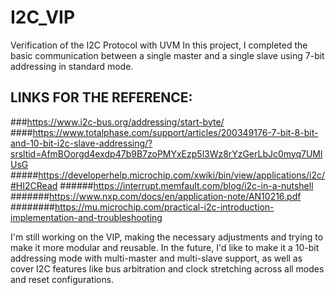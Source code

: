 # I2C_VIP
Verification of the I2C Protocol with UVM
In this project, I completed the basic communication between a single master and a single slave using 7-bit addressing in standard mode.

## LINKS FOR THE REFERENCE:
###https://www.i2c-bus.org/addressing/start-byte/
####https://www.totalphase.com/support/articles/200349176-7-bit-8-bit-and-10-bit-i2c-slave-addressing/?srsltid=AfmBOorgd4exdp47b9B7zoPMYxEzp5l3Wz8rYzGerLbJc0myq7UMlUsG
#####https://developerhelp.microchip.com/xwiki/bin/view/applications/i2c/#HI2CRead
######https://interrupt.memfault.com/blog/i2c-in-a-nutshell
#######https://www.nxp.com/docs/en/application-note/AN10216.pdf
########https://mu.microchip.com/practical-i2c-introduction-implementation-and-troubleshooting

I'm still working on the VIP, making the necessary adjustments and trying to make it more modular and reusable.
In the future, I'd like to make it a 10-bit addressing mode with multi-master and multi-slave support, as well as cover I2C features like bus arbitration and clock stretching across all modes and reset configurations.
